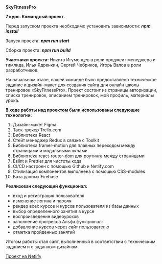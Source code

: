 **SkyFitnessPro**

**7 курс. Командный проект.**

Перед запуском проекта необходимо установить зависимости: ***npm install***

Запуск проекта: ***npm run start***

Сборка проекта: ***npm run build***

**Участники проекта:** Никита Игуменцев в роли проджект менеджера и тимлида, Илья Ядренкин, Сергей Чебриков, Игорь Валов в роли разработчиков.

На начальном этапе, нашей команде было предоставлено техническое задание и дизайн-макет для создания сайта для онлайн школы тренировок «SkyFitnessPro».
Проект состоит из страницы авторизации, списка тренировок, описанием тренировок, мой профиль, материалы урока.

**В ходе работы над проектом были использованы следующие технологии:**
1. Дизайн-макет Figma
2. Таск-трекер Trello.com
3. Библиотека React 
4. Стейт менеджер Redux в связке с Toolkit
5. Библиотека framer-motion для плавных переходом между страницами и модальными окнами 
6. Библиотека react-router-dom для роутинга между страницами 
7. Eslint и Prettier для чистоты кода
8. CI/CD настроен с помощью Github и Netlify.com
9. Стилизация компонентов выполнена с помощью CSS-modules
10. База данных Firebase

**Реализован следующий функционал:**
- вход и регистрация пользователя
- изменение логина и пароля
- рендер всех курсов и курсов пользователя из базы данных
- выбор определенного занятия в курсе
- воспроизведение видеоуроков
- заполнение прогресса
Альфа функционал:
- добавление курсов через сайт пользователю
- отметка пройденных занятий

Итогом работы стал сайт, выполненный в соответствии с техническим заданием и с заданным дизайном.

[Проект на Netlify](https://main--extraordinary-toffee-7b58b5.netlify.app/)
